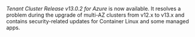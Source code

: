 *Tenant Cluster Release v13.0.2 for Azure* is now available. It resolves a problem during the upgrade of multi-AZ clusters from v12.x to v13.x and contains security-related updates for Container Linux and some managed apps.

